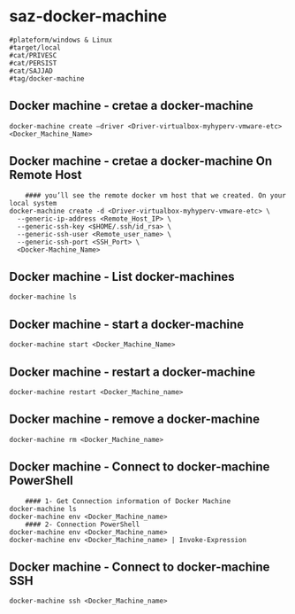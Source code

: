 # saz-docker-machine
```
#plateform/windows & Linux
#target/local
#cat/PRIVESC
#cat/PERSIST
#cat/SAJJAD
#tag/docker-machine
```

## Docker machine -  cretae a docker-machine
```
docker-machine create –driver <Driver-virtualbox-myhyperv-vmware-etc> <Docker_Machine_Name>

```

## Docker machine -  cretae a docker-machine On Remote Host
```
    #### you’ll see the remote docker vm host that we created. On your local system
docker-machine create -d <Driver-virtualbox-myhyperv-vmware-etc> \
  --generic-ip-address <Remote_Host_IP> \ 
  --generic-ssh-key <$HOME/.ssh/id_rsa> \
  --generic-ssh-user <Remote_user_name> \
  --generic-ssh-port <SSH_Port> \
  <Docker-Machine_Name>
```


## Docker machine - List docker-machines
```
docker-machine ls
```


## Docker machine - start a docker-machine
```
docker-machine start <Docker_Machine_Name>
```


## Docker machine -  restart a docker-machine
```
docker-machine restart <Docker_Machine_name>
```


## Docker machine -  remove a docker-machine
```
docker-machine rm <Docker_Machine_name>
```

## Docker machine -  Connect to docker-machine PowerShell
```
    #### 1- Get Connection information of Docker Machine
docker-machine ls
docker-machine env <Docker_Machine_name>
    #### 2- Connection PowerShell
docker-machine env <Docker_Machine_name>
docker-machine env <Docker_Machine_name> | Invoke-Expression
```


## Docker machine -  Connect to docker-machine SSH
```
docker-machine ssh <Docker_Machine_name>
```
